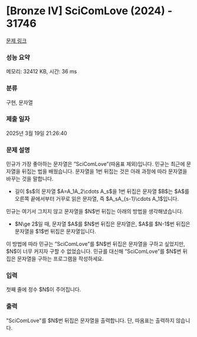 # [Bronze IV] SciComLove (2024) - 31746 

[문제 링크](https://www.acmicpc.net/problem/31746) 

### 성능 요약

메모리: 32412 KB, 시간: 36 ms

### 분류

구현, 문자열

### 제출 일자

2025년 3월 19일 21:26:40

### 문제 설명

<p>민규가 가장 좋아하는 문자열은 ”SciComLove”(따옴표 제외)입니다. 민규는 최근에 문자열을 뒤집는 법을 배웠습니다. 문자열을 1번 뒤집는 것은 아래 과정에 따라 문자열을 바꾸는 것을 말합니다.</p>

<ul>
	<li>길이 $s$의 문자열 $A=A_1A_2\cdots A_s$을 1번 뒤집은 문자열 $B$는 $A$를 오른쪽 끝에서부터 거꾸로 읽은 문자열, 즉 $A_sA_{s-1}\cdots A_1$입니다.</li>
</ul>

<p>민규는 여기서 그치지 않고 문자열을 $N$번 뒤집는 아래의 방법을 생각해냈습니다.</p>

<ul>
	<li>$N\ge 2$일 때, 문자열 $A$를 $N$번 뒤집은 문자열은, $A$를 $N-1$번 뒤집은 문자열을 $1$번 뒤집은 문자열입니다.</li>
</ul>

<p>이 방법에 따라 민규는 ”SciComLove”를 $N$번 뒤집은 문자열을 구하고 싶었지만, $N$이 너무 커지자 구할 수 없었습니다. 민규를 대신해 ”SciComLove”를 $N$번 뒤집은 문자열을 구하는 프로그램을 작성하세요.</p>

### 입력 

 <p>첫째 줄에 정수 $N$이 주어집니다.</p>

### 출력 

 <p>"SciComLove"를 $N$번 뒤집은 문자열을 출력합니다. 단, 따옴표는 출력하지 않습니다.</p>

